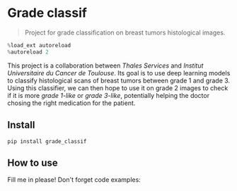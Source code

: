 <!--

#################################################
### THIS FILE WAS AUTOGENERATED! DO NOT EDIT! ###
#################################################
# file to edit: nbs/99_index.ipynb
# command to build the docs after a change: nbdev_build_docs

-->

# Grade classif

> Project for grade classification on breast tumors histological images. 

<div class="codecell" markdown="1">
<div class="input_area" markdown="1">

```python
%load_ext autoreload
%autoreload 2
```

</div>

</div>

This project is a collaboration between _Thales Services_ and _Institut Universitaire du Cancer de Toulouse_. Its goal is to use deep learning models to classify histological scans of breast tumors between grade 1 and grade 3. Using this classifier, we can then hope to use it on grade 2 images to check if it is more _grade 1-like_ or _grade 3-like_, potentially helping the doctor chosing the right medication for the patient.

## Install

`pip install grade_classif`

## How to use

Fill me in please! Don't forget code examples:
